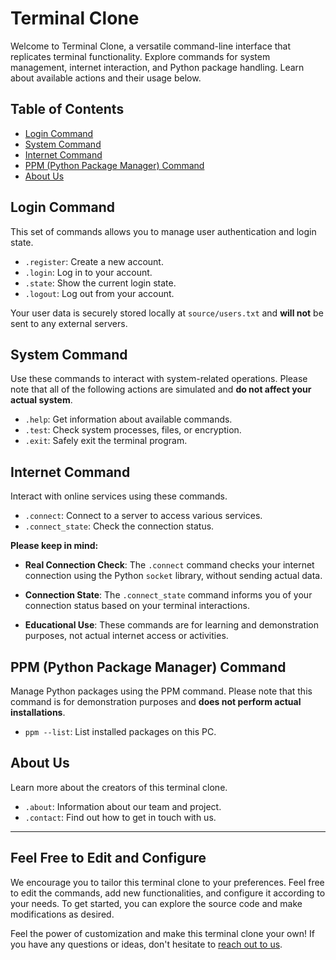 # Terminal Clone

Welcome to Terminal Clone, a versatile command-line interface that replicates terminal functionality. Explore commands for system management, internet interaction, and Python package handling. Learn about available actions and their usage below.

## Table of Contents

- [Login Command](#login-command)
- [System Command](#system-command)
- [Internet Command](#internet-command)
- [PPM (Python Package Manager) Command](#ppm-python-package-manager-command)
- [About Us](#about-us)

## Login Command

This set of commands allows you to manage user authentication and login state.

- `.register`: Create a new account.
- `.login`: Log in to your account.
- `.state`: Show the current login state.
- `.logout`: Log out from your account.

Your user data is securely stored locally at `source/users.txt` and **will not** be sent to any external servers.

## System Command

Use these commands to interact with system-related operations. Please note that all of the following actions are simulated and **do not affect your actual system**.

- `.help`: Get information about available commands.
- `.test`: Check system processes, files, or encryption.
- `.exit`: Safely exit the terminal program.

## Internet Command

Interact with online services using these commands.

- `.connect`: Connect to a server to access various services.
- `.connect_state`: Check the connection status.
  
**Please keep in mind:**

- **Real Connection Check**: The `.connect` command checks your internet connection using the Python `socket` library, without sending actual data.

- **Connection State**: The `.connect_state` command informs you of your connection status based on your terminal interactions.

- **Educational Use**: These commands are for learning and demonstration purposes, not actual internet access or activities.

## PPM (Python Package Manager) Command

Manage Python packages using the PPM command. Please note that this command is for demonstration purposes and **does not perform actual installations**.

- `ppm --list`: List installed packages on this PC.

## About Us

Learn more about the creators of this terminal clone.

- `.about`: Information about our team and project.
- `.contact`: Find out how to get in touch with us.

---

## Feel Free to Edit and Configure

We encourage you to tailor this terminal clone to your preferences. Feel free to edit the commands, add new functionalities, and configure it according to your needs. To get started, you can explore the source code and make modifications as desired.

Feel the power of customization and make this terminal clone your own! If you have any questions or ideas, don't hesitate to [reach out to us](). 
